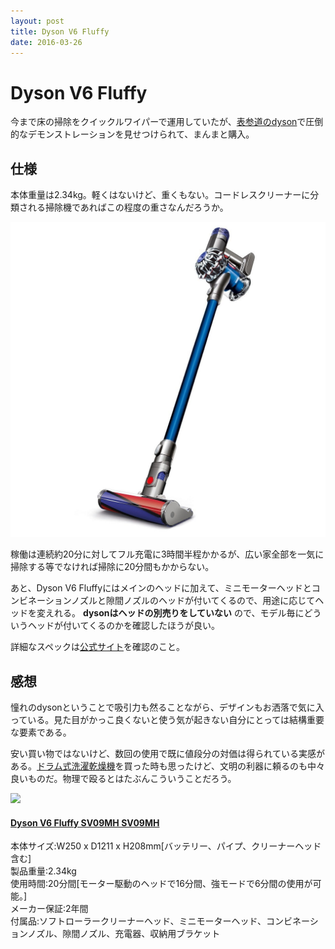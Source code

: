 ```yaml
---
layout: post
title: Dyson V6 Fluffy
date: 2016-03-26
---
```


# Dyson V6 Fluffy

今まで床の掃除をクイックルワイパーで運用していたが、[表参道のdyson](https://goo.gl/maps/GJAIK)で圧倒的なデモンストレーションを見せつけられて、まんまと購入。

## 仕様

本体重量は2.34kg。軽くはないけど、重くもない。コードレスクリーナーに分類される掃除機であればこの程度の重さなんだろうか。

![Dyson V6 Fluffy](/img/posts/2016/dyson-v6-fluffy/dyson-v6-fluffy.jpg)

稼働は連続約20分に対してフル充電に3時間半程かかるが、広い家全部を一気に掃除する等でなければ掃除に20分間もかからない。

あと、Dyson V6 Fluffyにはメインのヘッドに加えて、ミニモーターヘッドとコンビネーションノズルと隙間ノズルのヘッドが付いてくるので、用途に応じてヘッドを変えれる。 **dysonはヘッドの別売りをしていない** ので、モデル毎にどういうヘッドが付いてくるのかを確認したほうが良い。

詳細なスペックは[公式サイト](http://www.dyson.co.jp/dyson-vacuums/cordless/dyson-v6/dyson-v6-fluffy.aspx)を確認のこと。

## 感想

憧れのdysonということで吸引力も然ることながら、デザインもお洒落で気に入っている。見た目がかっこ良くないと使う気が起きない自分にとっては結構重要な要素である。

安い買い物ではないけど、数回の使用で既に値段分の対価は得られている実感がある。[ドラム式洗濯乾燥機](/posts/2015/panasonic-petit-drum.html)を買った時も思ったけど、文明の利器に頼るのも中々良いものだ。物理で殴るとはたぶんこういうことだろう。

<div class="Media Media--affiliate">
  <img class="Media__Figure" src="https://images-na.ssl-images-amazon.com/images/I/61dE16m97YL._SX425_.jpg">
  <div class="Media__Body">
    <a href="https://www.amazon.co.jp/dp/B00XHCML9G/?tag=1000ch-22" target="_blank">
      <h4 class="Media__Title">Dyson V6 Fluffy SV09MH SV09MH</h4>
    </a>
    <p>
      本体サイズ:W250 x D1211 x H208mm[バッテリー、パイプ、クリーナーヘッド含む]<br>
      製品重量:2.34kg<br>
      使用時間:20分間[モーター駆動のヘッドで16分間、強モードで6分間の使用が可能。]<br>
      メーカー保証:2年間<br>
      付属品:ソフトローラークリーナーヘッド、ミニモーターヘッド、コンビネーションノズル、隙間ノズル、充電器、収納用ブラケット
    </p>
  </div>
</div>
